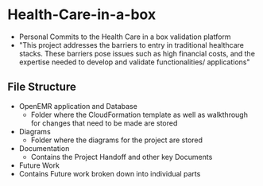 # Health-Care-in-a-box
- Personal Commits to the Health Care in a box validation platform  
- "This project addresses the barriers to entry in traditional healthcare stacks. These barriers pose issues such as high financial costs, and the expertise needed to develop and validate functionalities/ applications"  

## File Structure  
* OpenEMR application and Database
  * Folder where the CloudFormation template as well as walkthrough for changes that need to be made are stored
* Diagrams  
  * Folder where the diagrams for the project are stored 
* Documentation  
  * Contains the Project Handoff and other key Documents   
* Future Work  
 * Contains Future work broken down into individual parts  
